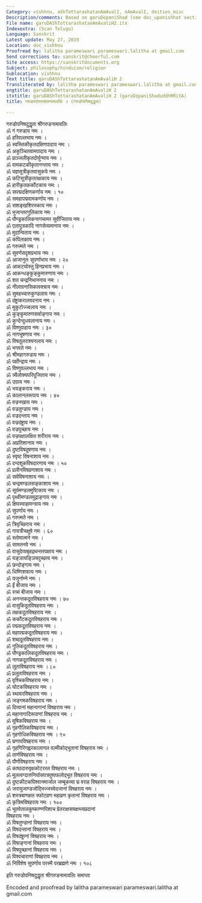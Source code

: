 ```yaml
---
Category: vishhnu, aShTottarashatanAmAvalI, nAmAvalI, deities_misc
Description/comments: Based on garuDopaniShad (see doc_upanishhat section)
File name: garuDAShTottarashatanAmAvaliH2.itx
Indexextra: (Scan Telugu)
Language: Sanskrit
Latest update: May 27, 2019
Location: doc_vishhnu
Proofread by: lalitha parameswari parameswari.lalitha at gmail.com
Send corrections to: sanskrit@cheerful.com
Site access: https://sanskritdocuments.org
Subject: philosophy/hinduism/religion
Sublocation: vishhnu
Text title: garuDAShTottarashatanAmAvaliH 2
Transliterated by: lalitha parameswari parameswari.lalitha at gmail.com
engtitle: garuDAShTottarashatanAmAvaliH 2
itxtitle: garuDAShTottarashatanAmAvaliH 2 (garuDopaniShaduddhRRitA)
title: गरुडाष्टोत्तरशतनामावलिः २ (गरुडोपनिषदुद्धृता)

---
```

  
 गरुडोपनिषदुद्धृता श्रीगरुडनामावलिः   
ॐ गं गरुडाय नमः ।  
ॐ हरिवल्लभाय नमः ।  
ॐ स्वस्तिकीकृतदक्षिणपादाय नमः ।  
ॐ अकुञ्चितवामपादाय नमः ।  
ॐ प्राञ्जलीकृतदोर्युग्माय नमः ।  
ॐ वामकटकीकृतानन्ताय नमः ।  
ॐ यज्ञसूत्रीकृतवासुकये नमः ।  
ॐ कटिसूत्रीकृततक्षकाय नमः ।  
ॐ हारीकृतकर्कोटकाय नमः ।  
ॐ सपद्मदक्षिणकर्णाय नमः । १०  
ॐ समहापद्मवामकर्णाय नमः ।  
ॐ सशङ्खशिरस्काय नमः ।  
ॐ भुजान्तरगुलिकाय नमः ।  
ॐ पौण्ड्रकालिकनागचामर सुवीजिताय नमः ।  
ॐ एलापुत्रकादि नागसेव्यमानाय नमः ।  
ॐ मुदान्विताय नमः ।  
ॐ कपिलाक्षाय नमः ।  
ॐ गरुत्मते नमः ।  
ॐ सुवर्णसदृशप्रभाय नमः ।  
ॐ आजानुतः सुपर्णाभाय नमः । २०  
ॐ आकट्योस्तु हिनप्रभाय नमः ।  
ॐ आकन्धङ्कुङ्कुमारुणाय नमः ।  
ॐ शत चन्द्रनिभाननाय नमः ।  
ॐ नीलाग्रनासिकावक्त्राय नमः ।  
ॐ सुमहच्चारुकुण्डलाय नमः ।  
ॐ दंष्ट्राकरालवदनाय नमः ।  
ॐ मुकुटोज्ज्वलाय नमः ।  
ॐ कुङ्कुमारुणसर्वाङ्गाय नमः ।  
ॐ कुन्देन्दुधवलानाय नमः ।  
ॐ विष्णुवाहाय नमः । ३०  
ॐ नागभूषणाय नमः ।  
ॐ विषतूलराश्यनलाय नमः ।  
ॐ भगवते नमः ।  
ॐ श्रीमहागरुडाय नमः ।  
ॐ पक्षीन्द्राय नमः ।  
ॐ विष्णुवल्लभाय नमः ।  
ॐ त्र्यैलोक्यपरिपूजिताय नमः ।  
ॐ उग्राय नमः ।  
ॐ भयङ्कराय नमः ।  
ॐ कालानलरूपाय नमः । ४०  
ॐ वज्रनखाय नमः ।  
ॐ वज्रतुण्डाय नमः ।  
ॐ वज्रदन्ताय नमः ।  
ॐ वज्रदंष्ट्राय नमः ।  
ॐ वज्रपुच्छाय नमः ।  
ॐ वज्रपक्षालक्षित शरीराय नमः ।  
ॐ अप्रतिशानाय नमः ।  
ॐ दुष्टविषदूषणाय नमः ।  
ॐ स्पृष्ट विषनाशाय नमः ।  
ॐ दन्दशूकविषदारणाय नमः । ५०  
ॐ प्रलीनविषप्रणाशाय नमः ।  
ॐ सर्वविषनाशाय नमः ।  
ॐ चन्द्रमण्डलसङ्काशाय नमः ।  
ॐ सूर्यमण्डलमुष्टिकाय नमः ।  
ॐ पृथ्वीमण्डलमुद्राङ्गाय नमः ।  
ॐ क्षिपस्वाहामन्त्राय नमः ।  
ॐ सुपर्णाय नमः ।  
ॐ गरुत्मते नमः ।  
ॐ त्रिवृच्छिराय नमः ।  
ॐ गायत्रीचक्षुषे नमः । ६०  
ॐ स्तोमात्मने नमः ।  
ॐ सामतनवे नमः ।  
ॐ वासुदेव्यबृहद्रथन्तरपक्षाय नमः ।  
ॐ यङ्ञायङ्ञियपुच्छाय नमः ।  
ॐ छन्दोङ्गाय नमः ।  
ॐ धिष्णिशफाय नमः ।  
ॐ यजुर्नाम्ने नमः ।  
ॐ ईं बीजाय नमः ।  
ॐ स्त्र्यं बीजाय नमः ।  
ॐ अनन्तकदूतविषहराय नमः । ७०  
ॐ वासुकिदूतविषहराय नमः ।  
ॐ तक्षकदूतविषहराय नमः ।  
ॐ कर्कोटकदूतविषहराय नमः ।  
ॐ पद्मकदूतविषहराय नमः ।  
ॐ महापद्मकदूतविषहराय नमः ।  
ॐ शब्ददूतविषहराय नमः ।  
ॐ गुलिकदूतविषहराय नमः ।  
ॐ पौण्ड्रकालिकदूतविषहराय नमः ।  
ॐ नागकदूतविषहराय नमः ।  
ॐ लूताविषहराय नमः । ८०  
ॐ प्रलूताविषहराय नमः ।  
ॐ वृश्चिकविषहराय नमः ।  
ॐ घोटकविषहराय नमः ।  
ॐ स्थावरविषहराय नमः ।  
ॐ जङ्गमकविषहराय नमः ।  
ॐ दिव्यानां महानागानां विषहराय नमः ।  
ॐ महानागादिरूपाणां विषहराय नमः ।  
ॐ मूषिकविषहराय नमः ।  
ॐ गृहगौलिकविषहराय नमः ।  
ॐ गृहगोधिकविषहराय नमः । ९०  
ॐ घ्रणापविषहराय नमः ।  
ॐ गृहगिरिगह्वरकालानल वल्मीकोद्भूतानां विषहराय नमः ।  
ॐ तार्णविषहराय नमः ।  
ॐ पौर्णविषहराय नमः ।  
ॐ काष्ठदारुवृक्षकोटररत विषहराय नमः ।  
ॐ मूलत्वग्दारुनिर्यासपत्रपुष्पफलोद्भूत विषहराय नमः ।  
ॐ दुष्टकीटकपिश्वानमार्जाल जम्बूकव्या घ्र वराह विषहराय नमः ।  
ॐ जरायुजाण्डजोद्भिज्जस्वेदजानां विषहराय नमः ।  
ॐ शस्त्रबाणक्षत स्फोटव्रण महाव्रण कृतानां विषहराय नमः ।  
ॐ कृत्रिमविषहराय नमः । १००  
ॐ भूतवेतालकूष्काण्णपिशाच प्रेतराक्षसयक्षभयप्रदानां  
                                      विषहराय नमः ।  
ॐ विषतुण्डानां विषहराय नमः ।  
ॐ विषदन्तानां विषहराय नमः ।  
ॐ विषदंष्ट्रानां विषहराय नमः ।  
ॐ विषाङ्गानां विषहराय नमः ।  
ॐ विषपुच्छानां विषहराय नमः ।  
ॐ विश्वचाराणां विषहराय नमः ।  
ॐ निर्विशेष सुपर्णाय परस्मै परब्रह्मणे नमः । १०८  
  
इति गरुडोपनिषदुद्धृता श्रीगरुडनामावलिः समाप्ता  
  
  
Encoded and proofread by lalitha parameswari parameswari.lalitha at gmail.com  
  
